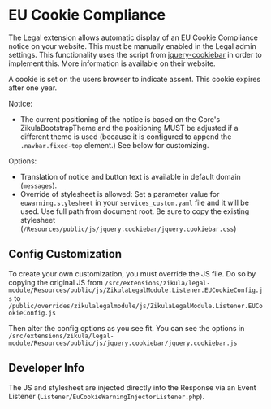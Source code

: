 # EU Cookie Compliance

The Legal extension allows automatic display of an EU Cookie Compliance notice on your website.
This must be manually enabled in the Legal admin settings. This functionality uses the script from
[jquery-cookiebar](https://www.primebox.co.uk/projects/jquery-cookiebar/) in order to implement this. More information is available on their
website.

A cookie is set on the users browser to indicate assent. This cookie expires after one year.

Notice:

- The current positioning of the notice is based on the Core's ZikulaBootstrapTheme and the positioning MUST
  be adjusted if a different theme is used (because it is configured to append the `.navbar.fixed-top` element.)
  See below for customizing.

Options:

- Translation of notice and button text is available in default domain (`messages`).
- Override of stylesheet is allowed:
  Set a parameter value for `euwarning.stylesheet` in your `services_custom.yaml` file and it will be used.
  Use full path from document root.
  Be sure to copy the existing stylesheet (`/Resources/public/js/jquery.cookiebar/jquery.cookiebar.css`)

## Config Customization

To create your own customization, you must override the JS file. Do so by copying the original JS from
`/src/extensions/zikula/legal-module/Resources/public/js/ZikulaLegalModule.Listener.EUCookieConfig.js`
to 
`/public/overrides/zikulalegalmodule/js/ZikulaLegalModule.Listener.EUCookieConfig.js`

Then alter the config options as you see fit. You can see the options in 
`/src/extensions/zikula/legal-module/Resources/public/js/jquery.cookiebar/jquery.cookiebar.js`

## Developer Info

The JS and stylesheet are injected directly into the Response via an Event Listener (`Listener/EuCookieWarningInjectorListener.php`).
